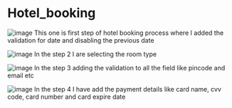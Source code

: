 # Hotel_booking
![image](https://github.com/user-attachments/assets/8d643b0d-6729-41a3-bbe6-2b6cfc57d527)
 This one is first step of hotel booking process where I added the validation for date and disabling the previous date

 ![image](https://github.com/user-attachments/assets/f42ccc2b-4495-4411-92c3-2eadf19df7e0)
In the step 2 I are selecting the room type

![image](https://github.com/user-attachments/assets/033801ae-54ee-426e-b75a-716981dbfd93)
In the step 3 adding the validation to all the field like pincode and email etc

![image](https://github.com/user-attachments/assets/786a9b7f-2a81-4ac5-887a-925b7caa0ac6)
In the step 4 I have add the payment details like card name, cvv code, card number and card expire date  
